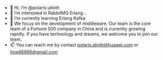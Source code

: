 - 👋 Hi, I’m @polaris-alioth
- 👀 I’m interested in RabbitMQ Erlang...
- 🌱 I’m currently learning Erlang Kafka
- 💞️ We focus on the development of middleware. Our team is the core team of a Fortune 500 company in China and is currently growing rapidly. If you have technology and dreams, we welcome you to join our team.
- 📫 You can reach me by contact polaris.alioth@huawei.com or lmw66666@gmail.com

<!---
polaris-alioth/polaris-alioth is a ✨ special ✨ repository because its `README.md` (this file) appears on your GitHub profile.
You can click the Preview link to take a look at your changes.
--->
